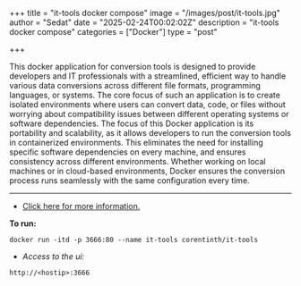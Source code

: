 +++
title = "it-tools docker compose"
image = "/images/post/it-tools.jpg"
author = "Sedat"
date = "2025-02-24T00:02:02Z"
description = "it-tools docker compose"
categories = ["Docker"]
type = "post"

+++

This docker application for conversion tools is designed to provide developers and IT professionals with a streamlined, efficient way to handle various data conversions across different file formats, programming languages, or systems. The core focus of such an application is to create isolated environments where users can convert data, code, or files without worrying about compatibility issues between different operating systems or software dependencies.
The focus of this Docker application is its portability and scalability, as it allows developers to run the conversion tools in containerized environments. This eliminates the need for installing specific software dependencies on every machine, and ensures consistency across different environments. Whether working on local machines or in cloud-based environments, Docker ensures the conversion process runs seamlessly with the same configuration every time.

***

- [Click here for more information.](https://hub.docker.com/r/corentinth/it-tools)

**To run:**

`docker run -itd -p 3666:80 --name it-tools corentinth/it-tools`

- *Access to the ui:*

`http://<hostip>:3666`
